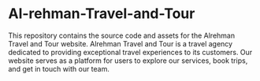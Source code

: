 # Al-rehman-Travel-and-Tour
This repository contains the source code and assets for the Alrehman Travel and Tour website. Alrehman Travel and Tour is a travel agency dedicated to providing exceptional travel experiences to its customers. Our website serves as a platform for users to explore our services, book trips, and get in touch with our team.

